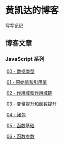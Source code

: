 # 黄凯达的博客

写写记记



## 博客文章

### 	JavaScript 系列

​		[00 - 数据类型](https://github.com/Hkaida/blog/blob/master/JavaScript/00%20-%20%E6%95%B0%E6%8D%AE%E7%B1%BB%E5%9E%8B/index.md)

​		[01 - 原始值和引用值](https://github.com/Hkaida/blog/blob/master/JavaScript/01%20-%20%E5%8E%9F%E5%A7%8B%E5%80%BC%E5%92%8C%E5%BC%95%E7%94%A8%E5%80%BC/index.md)

​		[02 - 作用域和作用域链](https://github.com/Hkaida/blog/blob/master/JavaScript/02%20-%20%E4%BD%9C%E7%94%A8%E5%9F%9F%E5%92%8C%E4%BD%9C%E7%94%A8%E5%9F%9F%E9%93%BE/index.md)

​		[03 - 变量提升和函数提升](https://github.com/Hkaida/blog/blob/master/JavaScript/03%20-%20%E5%8F%98%E9%87%8F%E6%8F%90%E5%8D%87%E5%92%8C%E5%87%BD%E6%95%B0%E6%8F%90%E5%8D%87/index.md)

​		[04 - 闭包](https://github.com/Hkaida/blog/blob/master/JavaScript/04%20-%20%E9%97%AD%E5%8C%85/index.md)

​		[05 - 函数基础](https://github.com/Hkaida/blog/blob/master/JavaScript/05%20-%20%E5%87%BD%E6%95%B0%E5%9F%BA%E7%A1%80/index.md)

​		[06 - 函数参数](https://github.com/Hkaida/blog/blob/master/JavaScript/06%20-%20%E5%87%BD%E6%95%B0%E5%8F%82%E6%95%B0/index.md)

